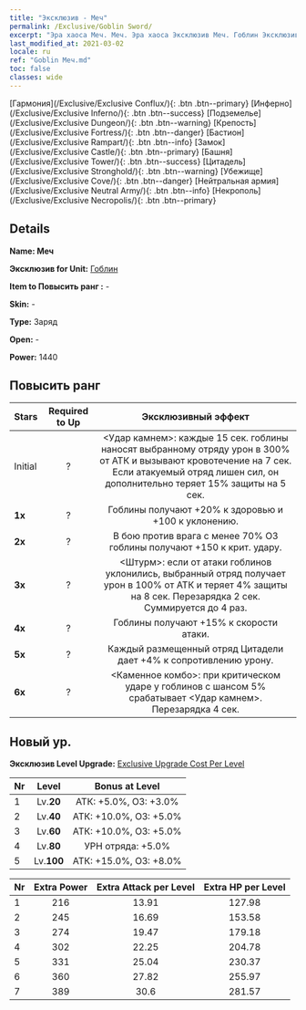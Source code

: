 ```yaml
---
title: "Эксклюзив - Меч"
permalink: /Exclusive/Goblin Sword/
excerpt: "Эра хаоса Меч. Меч. Эра хаоса Эксклюзив Меч. Гоблин Эксклюзив."
last_modified_at: 2021-03-02
locale: ru
ref: "Goblin Меч.md"
toc: false
classes: wide
---
```

 [Гармония](/Exclusive/Exclusive Conflux/){: .btn .btn--primary} [Инферно](/Exclusive/Exclusive Inferno/){: .btn .btn--success} [Подземелье](/Exclusive/Exclusive Dungeon/){: .btn .btn--warning} [Крепость](/Exclusive/Exclusive Fortress/){: .btn .btn--danger} [Бастион](/Exclusive/Exclusive Rampart/){: .btn .btn--info} [Замок](/Exclusive/Exclusive Castle/){: .btn .btn--primary} [Башня](/Exclusive/Exclusive Tower/){: .btn .btn--success} [Цитадель](/Exclusive/Exclusive Stronghold/){: .btn .btn--warning} [Убежище](/Exclusive/Exclusive Cove/){: .btn .btn--danger} [Нейтральная армия](/Exclusive/Exclusive Neutral Army/){: .btn .btn--info} [Некрополь](/Exclusive/Exclusive Necropolis/){: .btn .btn--primary} 

## Details
 **Name: Меч** 

 **Эксклюзив for Unit:** [Гоблин](/units/Goblin/) 

 **Item to Повысить ранг :** -

 **Skin:** -

 **Type:** Заряд

 **Open:** -

 **Power:** 1440

## Повысить ранг 

  |     Stars    |  Required to Up | Эксклюзивный эффект |
  |:-------------|:---------------:|:---------------:|
  |  Initial  | ? | <Удар камнем>: каждые 15 сек. гоблины наносят выбранному отряду урон в 300% от АТК и вызывают кровотечение на 7 сек. Если атакуемый отряд лишен сил, он дополнительно теряет 15% защиты на 5 сек. |
  | **1x** <i class="fas fa-star"/> | ? | Гоблины получают +20% к здоровью и +100 к уклонению. |
  | **2x** <i class="fas fa-star"/> | ? | В бою против врага с менее 70% ОЗ гоблины получают +150 к крит. удару. |
  | **3x** <i class="fas fa-star"/> | ? | <Штурм>: если от атаки гоблинов уклонились, выбранный отряд получает урон в 100% от АТК и теряет 4% защиты на 8 сек. Перезарядка 2 сек. Суммируется до 4 раз. |
  | **4x** <i class="fas fa-star"/> | ? | Гоблины получают +15% к скорости атаки. |
  | **5x** <i class="fas fa-star"/> | ? | Каждый размещенный отряд Цитадели дает +4% к сопротивлению урону. |
  | **6x** <i class="fas fa-star"/> | ? | <Каменное комбо>: при критическом ударе у гоблинов с шансом 5% срабатывает <Удар камнем>. Перезарядка 4 сек. |


## Новый ур.
 **Эксклюзив Level Upgrade:** [Exclusive Upgrade Cost Per Level](/Exclusive/ExclusiveUpgradeCostPerLevel/)

  |  Nr  |   Level  | Bonus at Level |
  |:-----|:--------:|:--------------:|
  | 1 | Lv.**20** | АТК: +5.0%, ОЗ: +3.0% |
  | 2 | Lv.**40** | АТК: +10.0%, ОЗ: +5.0% |
  | 3 | Lv.**60** | АТК: +10.0%, ОЗ: +5.0% |
  | 4 | Lv.**80** | УРН отряда: +5.0% |
  | 5 | Lv.**100** | АТК: +15.0%, ОЗ: +8.0% |


  |  Nr  |  Extra Power | Extra Attack per Level | Extra HP per Level |
  |:-----|:--------:|:--------:|:--------:|
  | 1 | 216 | 13.91 | 127.98 |
  | 2 | 245 | 16.69 | 153.58 |
  | 3 | 274 | 19.47 | 179.18 |
  | 4 | 302 | 22.25 | 204.78 |
  | 5 | 331 | 25.04 | 230.37 |
  | 6 | 360 | 27.82 | 255.97 |
  | 7 | 389 | 30.6 | 281.57 |


